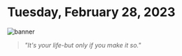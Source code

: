 # Tuesday, February 28, 2023
![banner](https://picsum.photos/seed/2023-February-28/500/200)
> _"It's your life-but only if you make it so."_
<!-- START doctoc generated TOC please keep comment here to allow auto update -->
<!-- DON'T EDIT THIS SECTION, INSTEAD RE-RUN doctoc TO UPDATE -->



<!-- END doctoc generated TOC please keep comment here to allow auto update -->

<!--- TODO: fill me out, if you have time today (above this line)--->
